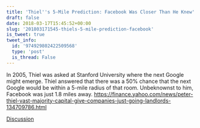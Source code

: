 ```yaml
---
title: 'Thiel''s 5-Mile Prediction: Facebook Was Closer Than He Knew'
draft: false
date: 2018-03-17T15:45:52+00:00
slug: '201803171545-thiels-5-mile-prediction-facebook'
is_tweet: true
tweet_info:
  id: '974929802422509568'
  type: 'post'
  is_thread: False
---
```




In 2005, Thiel was asked at Stanford University where the next Google might emerge. Thiel answered that there was a 50% chance that the next Google would be within a 5-mile radius of that room. Unbeknownst to him, Facebook was just 1.8 miles away. <https://finance.yahoo.com/news/peter-thiel-vast-majority-capital-give-companies-just-going-landlords-134709786.html>

[Discussion](https://x.com/sytelus/status/974929802422509568)
